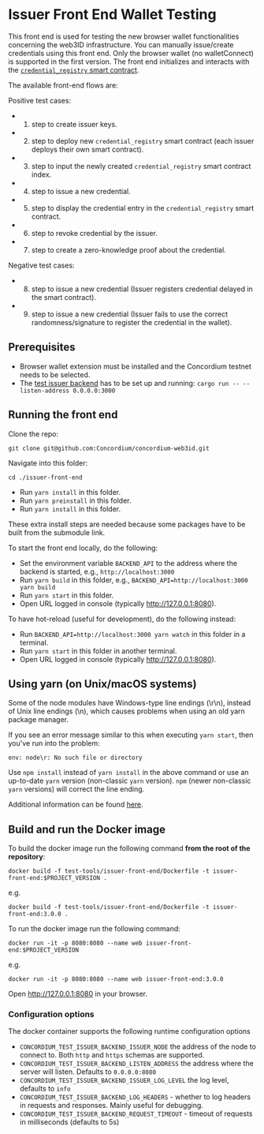 # Issuer Front End Wallet Testing

This front end is used for testing the new browser wallet functionalities concerning the web3ID infrastructure.
You can manually issue/create credentials using this front end. Only the browser wallet (no walletConnect) is supported in the first version.
The front end initializes and interacts with the [`credential_registry` smart contract](https://github.com/Concordium/concordium-rust-smart-contracts/tree/main/examples/credential-registry).

The available front-end flows are:

Positive test cases:

- 1. step to create issuer keys.
- 2. step to deploy new `credential_registry` smart contract (each issuer deploys their own smart contract).
- 3. step to input the newly created `credential_registry` smart contract index.
- 4. step to issue a new credential.
- 5. step to display the credential entry in the `credential_registry` smart contract.
- 6. step to revoke credential by the issuer.
- 7. step to create a zero-knowledge proof about the credential.

Negative test cases:

- 8. step to issue a new credential (Issuer registers credential delayed in the smart contract).
- 9. step to issue a new credential (Issuer fails to use the correct randomness/signature to register the credential in the wallet).

## Prerequisites

- Browser wallet extension must be installed and the Concordium testnet needs to be selected.
- The [test issuer backend](https://github.com/Concordium/concordium-web3id/tree/main/test-tools/test-issuer-frontend/backend) has to be set up and running:
```cargo run -- --listen-address 0.0.0.0:3000```

## Running the front end

Clone the repo:

```shell
git clone git@github.com:Concordium/concordium-web3id.git
```

Navigate into this folder:
```shell
cd ./issuer-front-end
```

-   Run `yarn install` in this folder.
-   Run `yarn preinstall` in this folder.
-   Run `yarn install` in this folder.

These extra install steps are needed because some packages have to be built from the submodule link.

To start the front end locally, do the following:

-   Set the environment variable `BACKEND_API` to the address where the backend is started, e.g., `http://localhost:3000`
-   Run `yarn build` in this folder, e.g.,
    `BACKEND_API=http://localhost:3000 yarn build`
-   Run `yarn start` in this folder.
-   Open URL logged in console (typically http://127.0.0.1:8080).

To have hot-reload (useful for development), do the following instead:

-   Run `BACKEND_API=http://localhost:3000 yarn watch` in this folder in a terminal.
-   Run `yarn start` in this folder in another terminal.
-   Open URL logged in console (typically http://127.0.0.1:8080).

## Using yarn (on Unix/macOS systems)

Some of the node modules have Windows-type line endings (\r\n), instead of Unix line endings (\n), which causes problems when using an old yarn package manager.

If you see an error message similar to this when executing `yarn start`, then you've run into the problem:
```shell
env: node\r: No such file or directory
```

Use `npm install` instead of `yarn install` in the above command or use an up-to-date `yarn` version (non-classic `yarn` version). `npm` (newer non-classic `yarn` versions) will correct the line ending.

Additional information can be found [here](https://techtalkbook.com/env-noder-no-such-file-or-directory/).

## Build and run the Docker image

To build the docker image run the following command **from the root of the repository**:

```
docker build -f test-tools/issuer-front-end/Dockerfile -t issuer-front-end:$PROJECT_VERSION .
```

e.g.

```
docker build -f test-tools/issuer-front-end/Dockerfile -t issuer-front-end:3.0.0 .
```

To run the docker image run the following command:

```
docker run -it -p 8080:8080 --name web issuer-front-end:$PROJECT_VERSION
```

e.g.

```
docker run -it -p 8080:8080 --name web issuer-front-end:3.0.0
```

Open http://127.0.0.1:8080 in your browser.


### Configuration options

The docker container supports the following runtime configuration options

- `CONCORDIUM_TEST_ISSUER_BACKEND_ISSUER_NODE` the address of the node to
  connect to. Both `http` and `https` schemas are supported.
- `CONCORDIUM_TEST_ISSUER_BACKEND_LISTEN_ADDRESS` the address where the server
  will listen. Defaults to `0.0.0.0:8080`
- `CONCORDIUM_TEST_ISSUER_BACKEND_ISSUER_LOG_LEVEL` the log level, defaults to `info`
- `CONCORDIUM_TEST_ISSUER_BACKEND_LOG_HEADERS` - whether to log headers in
  requests and responses. Mainly useful for debugging.
- `CONCORDIUM_TEST_ISSUER_BACKEND_REQUEST_TIMEOUT` - timeout of requests in
  milliseconds (defaults to 5s)

